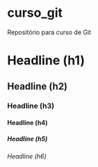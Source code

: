 # curso_git
Repositório para curso de Git

# Headline (h1)
## Headline (h2)
### Headline (h3)
#### Headline (h4)
##### Headline (h5)
###### Headline (h6)
